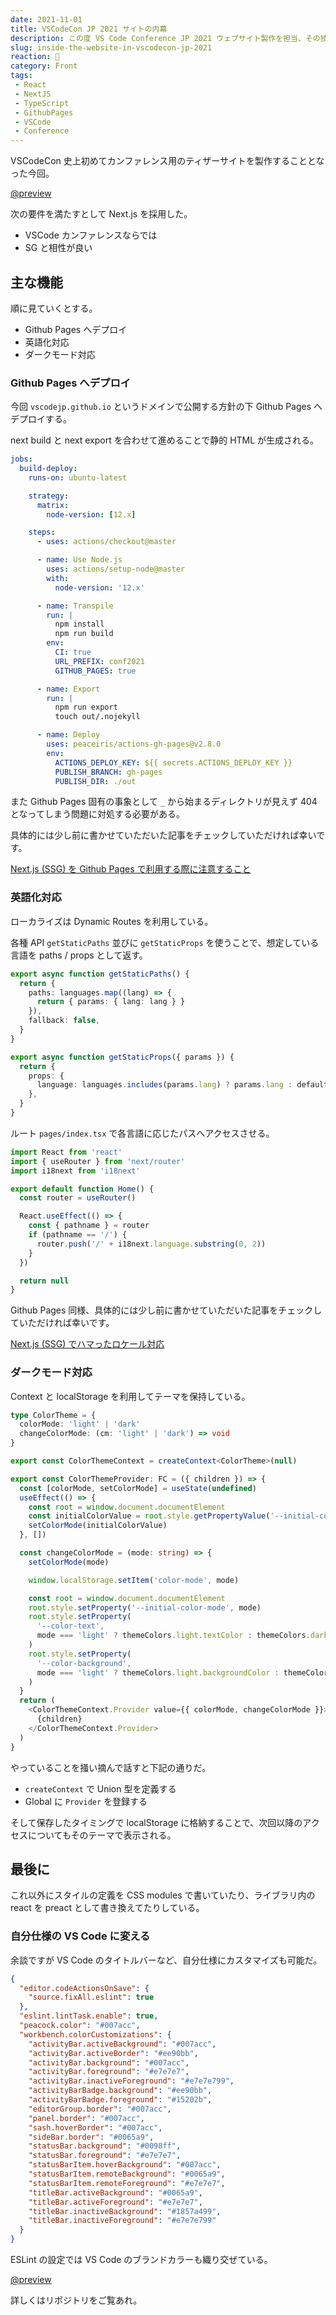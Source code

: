 ```yaml
---
date: 2021-11-01
title: VSCodeCon JP 2021 サイトの内幕
description: この度 VS Code Conference JP 2021 ウェブサイト製作を担当、その技術的側面にアプローチして今回は書かせていただいた。
slug: inside-the-website-in-vscodecon-jp-2021
reaction: 🏁
category: Front
tags: 
 - React
 - NextJS
 - TypeScript
 - GithubPages
 - VSCode
 - Conference
---
```


VSCodeCon 史上初めてカンファレンス用のティザーサイトを製作することとなった今回。

[@preview](https://vscodejp.github.io/conf2021/ja/)

次の要件を満たすとして Next.js を採用した。

- VSCode カンファレンスならでは
- SG と相性が良い

## 主な機能

順に見ていくとする。

- Github Pages へデプロイ
- 英語化対応
- ダークモード対応

### Github Pages へデプロイ

今回 `vscodejp.github.io` というドメインで公開する方針の下 Github Pages へデプロイする。

next build と next export を合わせて進めることで静的 HTML が生成される。

```yaml
jobs:
  build-deploy:
    runs-on: ubuntu-latest

    strategy:
      matrix:
        node-version: [12.x]

    steps:
      - uses: actions/checkout@master

      - name: Use Node.js
        uses: actions/setup-node@master
        with:
          node-version: '12.x'

      - name: Transpile
        run: |
          npm install
          npm run build
        env:
          CI: true
          URL_PREFIX: conf2021
          GITHUB_PAGES: true

      - name: Export
        run: |
          npm run export
          touch out/.nojekyll

      - name: Deploy
        uses: peaceiris/actions-gh-pages@v2.8.0
        env:
          ACTIONS_DEPLOY_KEY: ${{ secrets.ACTIONS_DEPLOY_KEY }}
          PUBLISH_BRANCH: gh-pages
          PUBLISH_DIR: ./out
```

また Github Pages 固有の事象として `_` から始まるディレクトリが見えず 404 となってしまう問題に対処する必要がある。

具体的には少し前に書かせていただいた記事をチェックしていただければ幸いです。

[Next.js (SSG) を Github Pages で利用する際に注意すること](../be-careful-to-use-next-js-ssg-on-github-pages)

### 英語化対応

ローカライズは Dynamic Routes を利用している。

各種 API `getStaticPaths` 並びに `getStaticProps` を使うことで、想定している言語を paths / props として返す。

```ts
export async function getStaticPaths() {
  return {
    paths: languages.map((lang) => {
      return { params: { lang: lang } }
    }),
    fallback: false,
  }
}

export async function getStaticProps({ params }) {
  return {
    props: {
      language: languages.includes(params.lang) ? params.lang : defaultLanguage,
    },
  }
}
```

ルート `pages/index.tsx` で各言語に応じたパスへアクセスさせる。

```ts
import React from 'react'
import { useRouter } from 'next/router'
import i18next from 'i18next'

export default function Home() {
  const router = useRouter()

  React.useEffect(() => {
    const { pathname } = router
    if (pathname == '/') {
      router.push('/' + i18next.language.substring(0, 2))
    }
  })

  return null
}
```

Github Pages 同様、具体的には少し前に書かせていただいた記事をチェックしていただければ幸いです。

[Next.js (SSG) でハマったロケール対応](../localization-on-next-js-ssg)

### ダークモード対応

Context と localStorage を利用してテーマを保持している。

```ts
type ColorTheme = {
  colorMode: 'light' | 'dark'
  changeColorMode: (cm: 'light' | 'dark') => void
}

export const ColorThemeContext = createContext<ColorTheme>(null)

export const ColorThemeProvider: FC = ({ children }) => {
  const [colorMode, setColorMode] = useState(undefined)
  useEffect(() => {
    const root = window.document.documentElement
    const initialColorValue = root.style.getPropertyValue('--initial-color-mode')
    setColorMode(initialColorValue)
  }, [])

  const changeColorMode = (mode: string) => {
    setColorMode(mode)

    window.localStorage.setItem('color-mode', mode)

    const root = window.document.documentElement
    root.style.setProperty('--initial-color-mode', mode)
    root.style.setProperty(
      '--color-text',
      mode === 'light' ? themeColors.light.textColor : themeColors.dark.textColor,
    )
    root.style.setProperty(
      '--color-background',
      mode === 'light' ? themeColors.light.backgroundColor : themeColors.dark.backgroundColor,
    )
  }
  return (
    <ColorThemeContext.Provider value={{ colorMode, changeColorMode }}>
      {children}
    </ColorThemeContext.Provider>
  )
}
```

やっていることを掻い摘んで話すと下記の通りだ。

- `createContext` で Union 型を定義する
- Global に `Provider` を登録する

そして保存したタイミングで localStorage に格納することで、次回以降のアクセスについてもそのテーマで表示される。

## 最後に

これ以外にスタイルの定義を CSS modules で書いていたり、ライブラリ内の react を preact として書き換えてたりしている。

### 自分仕様の VS Code に変える

余談ですが VS Code のタイトルバーなど、自分仕様にカスタマイズも可能だ。

```json
{
  "editor.codeActionsOnSave": {
    "source.fixAll.eslint": true
  },
  "eslint.lintTask.enable": true,
  "peacock.color": "#007acc",
  "workbench.colorCustomizations": {
    "activityBar.activeBackground": "#007acc",
    "activityBar.activeBorder": "#ee90bb",
    "activityBar.background": "#007acc",
    "activityBar.foreground": "#e7e7e7",
    "activityBar.inactiveForeground": "#e7e7e799",
    "activityBarBadge.background": "#ee90bb",
    "activityBarBadge.foreground": "#15202b",
    "editorGroup.border": "#007acc",
    "panel.border": "#007acc",
    "sash.hoverBorder": "#007acc",
    "sideBar.border": "#0065a9",
    "statusBar.background": "#0098ff",
    "statusBar.foreground": "#e7e7e7",
    "statusBarItem.hoverBackground": "#007acc",
    "statusBarItem.remoteBackground": "#0065a9",
    "statusBarItem.remoteForeground": "#e7e7e7",
    "titleBar.activeBackground": "#0065a9",
    "titleBar.activeForeground": "#e7e7e7",
    "titleBar.inactiveBackground": "#1857a499",
    "titleBar.inactiveForeground": "#e7e7e799"
  }
}
```

ESLint の設定では VS Code のブランドカラーも織り交ぜている。

[@preview](https://github.com/vscodejp/conf2021)

詳しくはリポジトリをご覧あれ。
